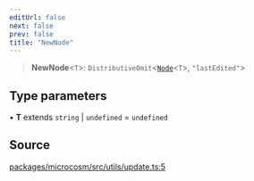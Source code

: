 ```yaml
---
editUrl: false
next: false
prev: false
title: "NewNode"
---
```


> **NewNode**\<`T`\>: `DistributiveOmit`\<[`Node`](Node.md)\<`T`\>, `"lastEdited"`\>

## Type parameters

• **T** extends `string` \| `undefined` = `undefined`

## Source

[packages/microcosm/src/utils/update.ts:5](https://github.com/nodenogg-in/alpha-p2p/blob/e67ec671029681998b21c00dacae8274d719c056/packages/microcosm/src/utils/update.ts#L5)

